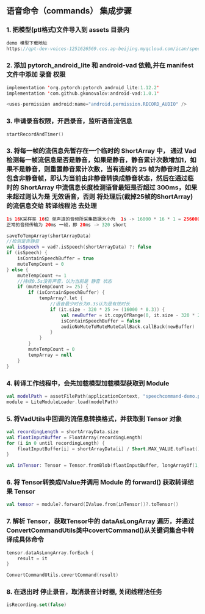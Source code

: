 ## 语音命令（commands） 集成步骤

### 1. 把模型(ptl格式)文件导入到 assets 目录内

```kotlin
demo 模型下载地址
https://qpt-dev-voices-1251626569.cos.ap-beijing.myqcloud.com/ican/speechcommand-demo.ptl
```

### 2. 添加 pytorch_android_lite 和 android-vad 依赖,并在 manifest 文件中添加 录音 权限

```kotlin
implementation 'org.pytorch:pytorch_android_lite:1.12.2'
implementation 'com.github.gkonovalov:android-vad:1.0.1'
```

```kotlin
<uses-permission android:name="android.permission.RECORD_AUDIO" />
```

### 3. 申请录音权限，开启录音，监听语音流信息

```kotlin
startRecordAndTimer()
```

### 3. 将每一帧的流信息先暂存在一个临时的 ShortArray 中， 通过 Vad 检测每一帧流信息是否是静音，如果是静音，静音累计次数增加1，如果不是静音，则重置静音累计次数，当有连续的 25 帧为静音时且之前包含非静音帧，即认为当前由非静音转换成静音状态，然后在通过临时的 ShortArray 中流信息长度检测语音最短是否超过 300ms，如果未超过则认为是 无效语音，否则 将处理后(截掉25帧的ShortArray)的流信息交给 转译线程池 去处理

```kotlin
1s 16K采样率 16位 单声道的音频所采集数据大小为  1s -> 16000 * 16 * 1 = 256000bit = 32000 byte  = 16000 short
正常的音频传输为 20ms 一帧，即 20ms -> 320 short
```

```kotlin
saveToTempArray(shortArrayData)
//检测是否静音
val isSpeech = vad?.isSpeech(shortArrayData) ?: false
if (isSpeech) {
    isContainSpeechBuffer = true
    muteTempCount = 0
} else {
    muteTempCount += 1
    //持续0.5s没有声音，认为当前是 静音 状态
    if (muteTempCount >= 25) {
        if (isContainSpeechBuffer) {
            tempArray?.let {
                //语音最少时长为0.3s认为是有效时长
                if (it.size - 320 * 25 >= (16000 * 0.3)) {
                    val newBuffer = it.copyOfRange(0, it.size - 320 * 25)
                    isContainSpeechBuffer = false
                    audioNoMuteToMuteMuteCallBack.callBack(newBuffer)
                }
            }
        }
        muteTempCount = 0
        tempArray = null
    }
}
```

### 4. 转译工作线程中，会先加载模型加载模型获取到 Module

```kotlin
val modelPath = assetFilePath(applicationContext, "speechcommand-demo.ptl.ptl")
module = LiteModuleLoader.load(modelPath)
```

### 5. 将VadUtils中回调的流信息转换格式，并获取到 Tensor 对象

```kotlin
val recordingLength = shortArrayData.size
val floatInputBuffer = FloatArray(recordingLength)
for (i in 0 until recordingLength) {
    floatInputBuffer[i] = shortArrayData[i] / Short.MAX_VALUE.toFloat()
}

val inTensor: Tensor = Tensor.fromBlob(floatInputBuffer, longArrayOf(1, floatInputBuffer.size.toLong()))
```

### 6. 将 Tensor转换成IValue并调用 Module 的 forward() 获取转译结果 Tensor

```kotlin
val tensor = module?.forward(IValue.from(inTensor))?.toTensor()
```

### 7. 解析 Tensor，获取Tensor中的 dataAsLongArray 遍历，并通过ConvertCommandUtils类中covertCommand()从关键词集合中转译成具体命令

```kotlin
tensor.dataAsLongArray.forEach {
    result = it
}

ConvertCommandUtils.covertCommand(result)
```
### 8. 在退出时 停止录音，取消录音计时器, 关闭线程池任务
```kotlin
isRecording.set(false)
```